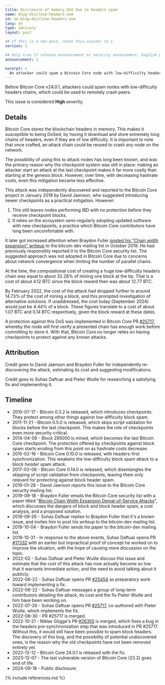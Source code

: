 ```yaml
---
title: Disclosure of memory DoS due to headers spam
name: blog-disclose-headers-oom
id: en-blog-disclose-headers-oom
lang: en
type: advisory
layout: post

## If this is a new post, reset this counter to 1.
version: 1

## Only true if release announcement or security annoucement. English posts only
announcement: 1

excerpt: >
  An attacker could spam a Bitcoin Core node with low-difficulty headers chains, which could be used to remotely crash it.
---
```


Before Bitcoin Core v24.0.1, attackers could spam nodes with low-difficulty headers chains, which
could be used to remotely crash peers.

This issue is considered **High** severity.

## Details

Bitcoin Core stores the blockchain headers in memory. This makes it susceptible to being DoSed, by
having it download and store extremely long chains of headers, even if they are of low difficulty.
It is important to note that once crafted, an attack chain could be reused to crash any node on the
network.

The possibility of using this to attack nodes has long been known, and was the primary reason why
the checkpoint system was still in place: making an attacker start an attack at the last checkpoint
makes it far more costly than starting at the genesis block. However, over time, with decreasing
hashrate costs, even this mitigation became less effective.

This attack was independently discovered and reported to the Bitcoin Core project in January 2019 by
David Jaenson, who suggested introducing newer checkpoints as a practical mitigation. However:
1. This still leaves nodes performing IBD with no protection before they receive checkpoint blocks.
2. It relies on the ecosystem semi-regularly adopting updated software with new checkpoints, a
   practice which Bitcoin Core contributors have long been uncomfortable with.

It later got increased attention when Braydon Fuller [posted his "Chain width expansion"
writeup](https://lists.linuxfoundation.org/pipermail/bitcoin-dev/2019-October/017354.html) to the
bitcoin-dev mailing list in October 2019. He had previously responsibly reported it to the Bitcoin
Core security list. The suggested approach was not adopted in Bitcoin Core due to concerns about
network convergence when limiting the number of parallel chains.

At the time, the computational cost of creating a huge low-difficulty headers chain was equal to
about 32.28% of mining one block at the tip. That is a cost of about 4.12 BTC since the block reward
then was about 12.77 BTC.

By February 2022, the cost of the attack had dropped further to around 14.73% of the cost of mining
a block, and this prompted investigation of alternative solutions. If unaddressed, the cost today
(September 2024) would just be 4.44% of a block. These figures translate to a cost of about 1.07 BTC
and 0.14 BTC respectively, given the block reward at these dates.

A protection against this DoS was implemented in Bitcoin Core PR
[#25717](https://github.com/bitcoin/bitcoin/pull/25717), whereby the node will first verify a
presented chain has enough work before committing to store it. With that, Bitcoin Core no longer
relies on having checkpoints to protect against any known attacks.

## Attribution

Credit goes to David Jaenson and Braydon Fuller for independently re-discovering the attack,
estimating its cost and suggesting modifications.

Credit goes to Suhas Daftuar and Pieter Wuille for researching a satisfying fix and implementing it.

## Timeline

* 2010-07-17 - Bitcoin 0.3.2 is released, which introduces checkpoints. They protect among other
  things against low-difficulty block spam.
* 2011-11-21 - Bitcoin 0.5.0 is released, which skips script validation for blocks before the last
  checkpoint. This makes the role of checkpoints even more security-critical.
* 2014-04-09 - Block 295000 is mined, which becomes the last Bitcoin Core checkpoint. The protection
  offered by checkpoints against block spam starts eroding from this point on as hashrate costs
  decrease.
* 2015-02-16 - Bitcoin Core 0.10.0 is released, with headers-first synchronization. This weakens the
  low-difficulty block spam attack to a block *header* spam attack.
* 2017-03-08 - Bitcoin Core 0.14.0 is released, which disentangles the skipping of script validation
  from checkpoints, leaving them only relevant for protecting against block header spam.
* 2019-01-28 - David Jaenson reports this issue to the Bitcoin Core security mailing list.
* 2019-09-18 - Braydon Fuller emails the Bitcoin Core security list with a paper titled "[Bitcoin
  Chain Width Expansion Denial-of-Service
  Attacks](https://bcoin.io/papers/bitcoin-chain-expansion.pdf)", which discusses the dangers of
  block and block header spam, a cost analysis, and a proposed solution.
* 2019-09-26 - Suhas Daftuar replies to Braydon Fuller that it's a known issue, and invites him to
  post his writeup to the bitcoin-dev mailing list.
* 2019-10-04 - Braydon Fuller sends his paper to the bitcoin-dev mailing list.
* 2019-10-31 - In response to the above events, Suhas Daftuar opens PR
  [#17332](https://github.com/bitcoin/bitcoin/pull/17332) with an earlier but impractical proof of
  concept he worked on to improve the situation, with the hope of causing more discussion on the
  topic.
* 2022-02    - Suhas Daftuar and Pieter Wuille discuss this issue and estimate that the cost of this
  attack has now actually become so low that it warrants immediate action, and the need to avoid
  talking about it publicly.
* 2022-06-22 - Suhas Daftuar opens PR [#25454](https://github.com/bitcoin/bitcoin/pull/25454) as
  preparatory work toward implementing a fix.
* 2022-06-22 - Suhas Daftuar messages a group of long-term contributors detailing the attack, its
  cost and the fix Pieter Wuille and him have been working on.
* 2022-07-26 - Suhas Daftuar opens PR [#25717](https://github.com/bitcoin/bitcoin/pull/25717),
  co-authored with Pieter Wuille, which implements the fix.
* 2022-08-30 - PR #25717 is merged.
* 2022-10-21 - Niklas Gögge's PR [#26355](https://github.com/bitcoin/bitcoin/pull/26355) is merged,
  which fixes a bug in the headers pre-synchronization step that was introduced in PR #25717.
  Without this, it would still have been possible to spam block headers.  The discovery of this bug,
  and the possibility of potential undiscovered ones, is the reason why the old checkpoints have not
  been removed entirely yet.
* 2022-12-12 - Bitcoin Core 24.0.1 is released with the fix.
* 2023-12-07 - The last vulnerable version of Bitcoin Core (23.2) goes end of life.
* 2024-09-18 - Public disclosure.

{% include references.md %}
